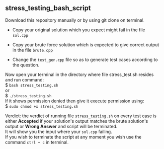 ## stress_testing_bash_script

Download this repository manually or by using git clone on terminal.

- Copy your original solution which you expect might fail in the file `sol.cpp`
* Copy your brute force solution which is expected to give correct output in the file `brute.cpp`
+ Change the `test_gen.cpp` file so as to generate test cases according to the question.

Now open your terminal in the directory where file stress_test.sh resides and run command:  <br>
$ `bash stress_testing.sh`  <br>
or <br>
$ `./stress_testing.sh` <br>
If it shows permission denied then give it execute permission using: <br>
$ `sudo chmod +x stress_testing.sh` <br>

Verdict: the verdict of running file `stress_testing.sh` on every test case is either **Accepted** if your solution's output matches the brute solution's output or **Wrong Answer** and script will be terminated. <br>
It will show you the input where your `sol.cpp` failing. <br>
If you wish to terminate the script at any moment you wish use the command `ctrl + c` in terminal.
